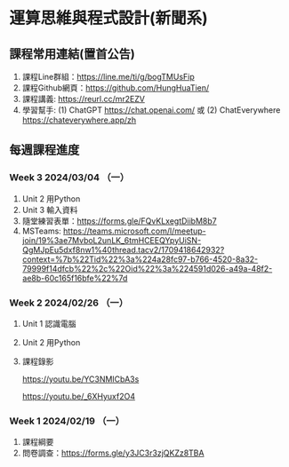 # 運算思維與程式設計(新聞系)

## 課程常用連結(置首公告)

1. 課程Line群組：https://line.me/ti/g/bogTMUsFip
2. 課程Github網頁：https://github.com/HungHuaTien/
3. 課程講義: https://reurl.cc/mr2EZV
4. 學習幫手: (1) ChatGPT https://chat.openai.com/ 或 (2) ChatEverywhere https://chateverywhere.app/zh

## 每週課程進度

### Week 3 2024/03/04 （一）

1. Unit 2 用Python
2. Unit 3 輸入資料
3. 隨堂練習表單：https://forms.gle/FQvKLxegtDiibM8b7 
4. MSTeams:
https://teams.microsoft.com/l/meetup-join/19%3ae7MvboL2unLK_6tmHCEEQYpyUiSN-QgMJpEu5dxf8nw1%40thread.tacv2/1709418642932?context=%7b%22Tid%22%3a%224a28fc97-b766-4520-8a32-79999f14dfcb%22%2c%22Oid%22%3a%224591d026-a49a-48f2-ae8b-60c165f16bfe%22%7d

### Week 2 2024/02/26 （一）

1. Unit 1 認識電腦
2. Unit 2 用Python
3. 課程錄影
   
   https://youtu.be/YC3NMICbA3s
   
   https://youtu.be/_6XHyuxf2O4
   

### Week 1 2024/02/19 （一）

1. 課程綱要
2. 問卷調查：https://forms.gle/y3JC3r3zjQKZz8TBA

   

